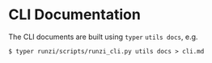 # CLI Documentation
The CLI documents are built using `typer` `utils docs`, e.g.
```console
$ typer runzi/scripts/runzi_cli.py utils docs > cli.md
```